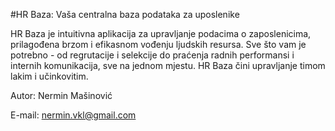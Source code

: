 
#HR Baza: Vaša centralna baza podataka za uposlenike

HR Baza je intuitivna aplikacija za upravljanje podacima o zaposlenicima, prilagođena brzom i efikasnom vođenju ljudskih resursa. Sve što vam je potrebno - od regrutacije i selekcije do praćenja radnih performansi i internih komunikacija, sve na jednom mjestu. HR Baza čini upravljanje timom lakim i učinkovitim.

Autor: Nermin Mašinović

E-mail: nermin.vkl@gmail.com
